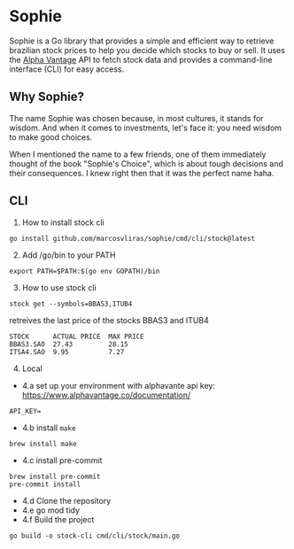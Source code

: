 # Sophie

Sophie is a Go library that provides a simple and efficient way to retrieve brazilian stock prices to help you decide which stocks to buy or sell. It uses the [Alpha Vantage](https://www.alphavantage.co/) API to fetch stock data and provides a command-line interface (CLI) for easy access.

## Why Sophie?

The name Sophie was chosen because, in most cultures, it stands for wisdom. And when it comes to investments, let's face it: you need wisdom to make good choices.

When I mentioned the name to a few friends, one of them immediately thought of the book "Sophie's Choice", which is about tough decisions and their consequences. I knew right then that it was the perfect name haha.

## CLI

1. How to install stock cli
```
go install github.com/marcosvliras/sophie/cmd/cli/stock@latest
```

2. Add /go/bin to your PATH
```
export PATH=$PATH:$(go env GOPATH)/bin
```

3. How to use stock cli
```
stock get --symbols=BBAS3,ITUB4
```
retreives the last price of the stocks BBAS3 and ITUB4

```
STOCK      ACTUAL PRICE  MAX PRICE
BBAS3.SAO  27.43         28.15
ITSA4.SAO  9.95          7.27
```

4. Local

- 4.a set up your environment with alphavante api key: https://www.alphavantage.co/documentation/
```
API_KEY=
```
- 4.b install `make`
```
brew install make
```
- 4.c install pre-commit
```
brew install pre-commit
pre-commit install
```
- 4.d Clone the repository
- 4.e go mod tidy
- 4.f Build the project
```
go build -o stock-cli cmd/cli/stock/main.go
```
